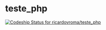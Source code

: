 teste_php
=========

[ ![Codeship Status for ricardovroma/teste_php](https://www.codeship.io/projects/401721c0-ff96-0131-738a-0642fa7005cd/status)](https://www.codeship.io/projects/29737)